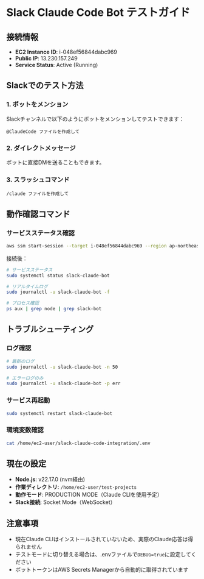 # Slack Claude Code Bot テストガイド

## 接続情報
- **EC2 Instance ID**: i-048ef56844dabc969
- **Public IP**: 13.230.157.249
- **Service Status**: Active (Running)

## Slackでのテスト方法

### 1. ボットをメンション
Slackチャンネルで以下のようにボットをメンションしてテストできます：

```
@ClaudeCode ファイルを作成して
```

### 2. ダイレクトメッセージ
ボットに直接DMを送ることもできます。

### 3. スラッシュコマンド
```
/claude ファイルを作成して
```

## 動作確認コマンド

### サービスステータス確認
```bash
aws ssm start-session --target i-048ef56844dabc969 --region ap-northeast-1 --profile yusuke.sato
```

接続後：
```bash
# サービスステータス
sudo systemctl status slack-claude-bot

# リアルタイムログ
sudo journalctl -u slack-claude-bot -f

# プロセス確認
ps aux | grep node | grep slack-bot
```

## トラブルシューティング

### ログ確認
```bash
# 最新のログ
sudo journalctl -u slack-claude-bot -n 50

# エラーログのみ
sudo journalctl -u slack-claude-bot -p err
```

### サービス再起動
```bash
sudo systemctl restart slack-claude-bot
```

### 環境変数確認
```bash
cat /home/ec2-user/slack-claude-code-integration/.env
```

## 現在の設定
- **Node.js**: v22.17.0 (nvm経由)
- **作業ディレクトリ**: `/home/ec2-user/test-projects`
- **動作モード**: PRODUCTION MODE（Claude CLIを使用予定）
- **Slack接続**: Socket Mode（WebSocket）

## 注意事項
- 現在Claude CLIはインストールされていないため、実際のClaude応答は得られません
- テストモードに切り替える場合は、.envファイルで`DEBUG=true`に設定してください
- ボットトークンはAWS Secrets Managerから自動的に取得されています